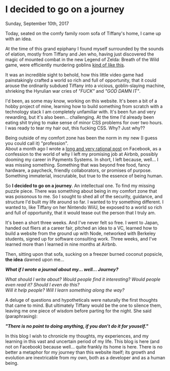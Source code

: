 # I decided to go on a journey

Sunday, September 10th, 2017

Today, seated on the comfy family room sofa of Tiffany's home, I came up with an idea.

At the time of this grand epiphany I found myself surrounded by the sounds of elation, mostly from Tiffany 
and Jen who, having just discovered the magic of mounted combat in the new Legend of Zelda: Breath of the Wild game,
were efficiently murdering goblins [kind of like this](https://youtu.be/EmTz7EAYLrs?t=368).

It was an incredible sight to behold, how this little video game had painstakingly crafted a world so rich and 
full of opportunity, that it could arouse the ordinarily subdued Tiffany into a vicious, goblin-slaying machine, 
shrieking the Hyrulian war cries of _"FUCK"_ and _"GOD DAMN IT"_.

I'd been, as some may know, working on this website.  It's been a bit of a hobby project of mine, learning how to 
build something from scratch with a technology stack I am completely unfamiliar with.  It's been fun and very 
rewarding, but it's also been... challenging.  At the time I'd already been eating shit trying to make sense of
minor CSS problems for over two hours.  I was ready to tear my hair out, this fucking CSS.  Why?  Just why??

Being outside of my comfort zone has been the norm in my new (I guess you could call it) "profession".  
About a month ago I wrote a [long and very rational post](https://www.facebook.com/thederekwang/posts/10155584568273064)
on Facebook, as a confession to the world of why I left my promising job at Airbnb, possibly dooming my career in 
Payments Systems.  In short, I left because, well... I was missing something.  Something that was beyond free food, 
fancy hardware, a paycheck, friendly collaborators, or promises of purpose.  Something immaterial, inscrutable, 
but true to the essence of being human.

So **I decided to go on a journey**.  An intellectual one.  To find my missing puzzle piece.  There was something
about being in my comfort zone that was poisonous to me.  So I sought to shed all of the security, guidance, 
and structure I'd built my life around so far.  I wanted to try something different.  I wanted to, like Tiffany on 
her Nintendo WiiU, be exposed to a world so rich and full of opportunity, that it 
would tease out the person that I truly am.


It's been a short three weeks.  And I've never felt so free.  I went to Japan, handed out fliers at a career fair, 
pitched an idea to a VC, learned how to build a website from the ground up with Node, networked with Berkeley students,
signed up for software consulting work.  Three weeks, and I've learned more than I learned in nine months at Airbnb.   


Then, sitting upon that sofa, sucking on a freezer burned coconut popsicle, **the idea** dawned upon me...  

**_What if I wrote a journal about my... well... Journey?_**

_What should I write about?  Would people find it interesting?  Would people even read it?  Should I even do this?  
Will it help people?  Will I learn something along the way?_

A deluge of questions and hypotheticals were naturally the first thoughts that came to mind.  But ultimately Tiffany 
would be the one to silence them, leaving me one piece of wisdom before parting for the night.  She said (paraphrasing):

**_"There is no point to doing anything, if you don't do it for youself."_**

In this blog I wish to chronicle my thoughts, my experiences, and my learning in this vast and uncertain period of 
my life.  This blog is here (and not on Facebook) because well... quite frankly its home is here.  There is no better a
metaphor for my journey than this website itself; its growth and evolution are inextricable from my own, both as
a developer and as a human being.
